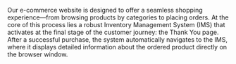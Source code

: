 Our e-commerce website is designed to offer a seamless shopping experience—from browsing products by categories to placing orders. At the core of this process lies a robust Inventory Management System (IMS) that activates at the final stage of the customer journey: the Thank You page. After a successful purchase, the system automatically navigates to the IMS, where it displays detailed information about the ordered product directly on the browser window.
